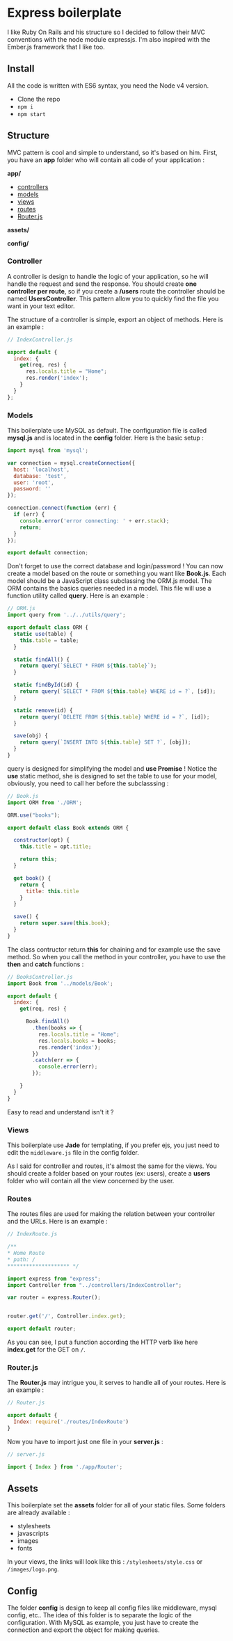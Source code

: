 Express boilerplate
================

I like Ruby On Rails and his structure so I decided to follow their MVC conventions with the node module expressjs. I'm also inspired
with the Ember.js framework that I like too.


## Install

All the code is written with ES6 syntax, you need the Node v4 version.


- Clone the repo
- `npm i`
- `npm start`

## Structure

MVC pattern is cool and simple to understand, so it's based on him.
First, you have an **app** folder who will contain all code of your application :

**app/**
- [controllers](#controller)
- [models](#models)
- [views](#views)
- [routes](#routes)
- <a href="#routerjs">Router.js</a>

**assets/**

**config/**
### Controller

A controller is design to handle the logic of your application, so he will handle the request and send the response. You should create **one controller per route**, so if you create a **/users** route the controller should be named **UsersController**. This pattern allow you to quickly find the file you want in your text editor.

The structure of a controller is simple, export an object of methods. Here is an example :
```js
// IndexController.js

export default {
  index: {
    get(req, res) {
      res.locals.title = "Home";
      res.render('index');
    }
  }
};
```

### Models

This boilerplate use MySQL as default. The configuration file is called **mysql.js** and is located in the **config** folder. Here is the basic setup :
```js
import mysql from 'mysql';

var connection = mysql.createConnection({
  host: 'localhost',
  database: 'test',
  user: 'root',
  password: ''
});

connection.connect(function (err) {
  if (err) {
    console.error('error connecting: ' + err.stack);
    return;
  }
});

export default connection;
```

Don't forget to use the correct database and login/password ! You can now create a model based on the route or something you want like **Book.js**. Each model should be a JavaScript class subclassing the ORM.js model. The ORM contains the basics queries needed in a model.
This file will use a function utility called **query**. Here is an example :

```js
// ORM.js
import query from '../../utils/query';

export default class ORM {
  static use(table) {
    this.table = table;
  }

  static findAll() {
    return query(`SELECT * FROM ${this.table}`);
  }

  static findById(id) {
    return query(`SELECT * FROM ${this.table} WHERE id = ?`, [id]);
  }

  static remove(id) {
    return query(`DELETE FROM ${this.table} WHERE id = ?`, [id]);
  }

  save(obj) {
    return query(`INSERT INTO ${this.table} SET ?`, [obj]);
  }
}
```

query is designed for simplifying the model and **use Promise** !
Notice the **use** static method, she is designed to set the table to use for your model, obviously, you need to call her before the subclasssing :

```js
// Book.js
import ORM from './ORM';

ORM.use("books");

export default class Book extends ORM {

  constructor(opt) {
    this.title = opt.title;

    return this;
  }

  get book() {
    return {
      title: this.title
    }
  }

  save() {
    return super.save(this.book);
  }
}
```
The class contructor return **this** for chaining and for example use the save method.
So when you call the method in your controller, you have to use the **then** and **catch** functions :
```js
// BooksController.js
import Book from '../models/Book';

export default {
  index: {
    get(req, res) {

      Book.findAll()
        .then(books => {
          res.locals.title = "Home";
          res.locals.books = books;
          res.render('index');
        })
        .catch(err => {
          console.error(err);
        });

    }
  }
}
```

Easy to read and understand isn't it ?

### Views

This boilerplate use **Jade** for templating, if you prefer ejs, you just need to edit the `middleware.js` file in the config folder.

As I said for controller and routes, it's almost the same for the views. You should create a folder based on your routes (ex: users), create a
**users** folder who will contain all the view concerned by the user.

### Routes

The routes files are used for making the relation between your controller and the URLs. Here is an example :
```js
// IndexRoute.js

/**
* Home Route
* path: /
******************** */

import express from "express";
import Controller from "../controllers/IndexController";

var router = express.Router();


router.get('/', Controller.index.get);

export default router;
```

As you can see, I put a function according the HTTP verb like here **index.get** for the GET on `/`.

### Router.js

The **Router.js** may intrigue you, it serves to handle all of your routes. Here is an example :
```js
// Router.js

export default {
  Index: require('./routes/IndexRoute')
}
```
Now you have to import just one file in your **server.js** :
```js
// server.js

import { Index } from './app/Router';
```

## Assets

This boilerplate set the **assets** folder for all of your static files. Some folders are already available :

- stylesheets
- javascripts
- images
- fonts

In your views, the links will look like this : `/stylesheets/style.css` or `/images/logo.png`.

## Config

The folder **config** is design to keep all config files like middleware, mysql config, etc..
The idea of this folder is to separate the logic of the configuration. With MySQL as example, you just have to create the connection and export the object for making queries.
